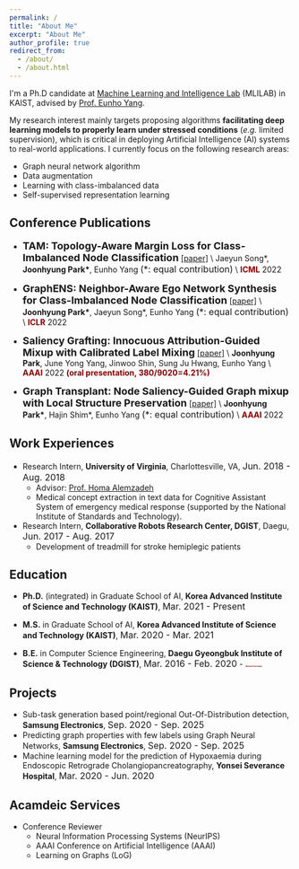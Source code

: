 ```yaml
---
permalink: /
title: "About Me"
excerpt: "About Me"
author_profile: true
redirect_from:
  - /about/
  - /about.html
---
```

I'm a Ph.D candidate at [Machine Learning and Intelligence Lab](https://mli.kaist.ac.kr/) (MLILAB) in KAIST, advised by [Prof. Eunho Yang](https://sites.google.com/site/yangeh/publications).

My research interest mainly targets proposing algorithms **facilitating deep learning models to properly learn under stressed conditions** (*e.g.* limited supervision), which is critical in deploying Artificial Intelligence (AI) systems to real-world applications. I currently focus on the following research areas:
- Graph neural network algorithm
- Data augmentation
- Learning with class-imbalanced data
- Self-supervised representation learning


## Conference Publications
- **<font size="4">TAM: Topology-Aware Margin Loss for Class-Imbalanced Node Classification</font>**
[[paper]](https://proceedings.mlr.press/v162/song22a/song22a.pdf) \\
Jaeyun Song\*, **Joonhyung Park\***, Eunho Yang <font size="3">(&ast;: equal contribution)</font> \\
<span style="color:darkred">**ICML**</span> 2022

- **<font size="4">GraphENS: Neighbor-Aware Ego Network Synthesis for Class-Imbalanced Node Classification</font>**
[[paper]](https://openreview.net/pdf?id=MXEl7i-iru) \\
**Joonhyung Park\***, Jaeyun Song\*, Eunho Yang <font size="3">(&ast;: equal contribution)</font> \\
<span style="color:darkred">**ICLR**</span> 2022

- **<font size="4">Saliency Grafting: Innocuous Attribution-Guided Mixup with Calibrated Label Mixing</font>**
[[paper]](https://arxiv.org/abs/2112.08796) \\
**Joonhyung Park**, June Yong Yang, Jinwoo Shin, Sung Ju Hwang, Eunho Yang \\
<span style="color:darkred">**AAAI**</span> 2022 <span style="color:darkred">**(oral presentation, 380/9020=4.21%)**</span>

- **<font size="4">Graph Transplant: Node Saliency-Guided Graph mixup with Local Structure Preservation</font>**
[[paper]](https://arxiv.org/abs/2111.05639) \\
**Joonhyung Park\***, Hajin Shim\*, Eunho Yang <font size="3">(&ast;: equal contribution)</font> \\
<span style="color:darkred">**AAAI**</span> 2022

## Work Experiences
- Research Intern, **University of Virginia**, Charlottesville, VA, <font size="3">Jun. 2018 - Aug. 2018</font>
  - Advisor: [Prof. Homa Alemzadeh](https://homa-alem.github.io/)
  - Medical concept extraction in text data for Cognitive Assistant System of emergency medical response (supported by the National Institute of Standards and Technology).
- Research Intern, **Collaborative Robots Research Center, DGIST**, Daegu, <font size="3">Jun. 2017 - Aug. 2017</font>
  - Development of treadmill for stroke hemiplegic patients

## Education
- **Ph.D.** (integrated) in Graduate School of AI, **Korea Advanced Institute of Science and Technology (KAIST)**, <font size="3">Mar. 2021 - Present</font> 

- **M.S.** in Graduate School of AI, **Korea Advanced Institute of Science and Technology (KAIST)**, <font size="3">Mar. 2020 - Mar. 2021</font> 

- **B.E.** in Computer Science Engineering, **Daegu Gyeongbuk Institute of Science & Technology (DGIST)**, <font size="3">Mar. 2016 - Feb. 2020</font> - <span style="color:darkred;font-size:3;">(***Summa Cum Laude***)</span>

## Projects
- Sub-task generation based point/regional Out-Of-Distribution detection, **Samsung Electronics**, <font size="3">Sep. 2020 - Sep. 2025</font>
- Predicting graph properties with few labels using Graph Neural Networks, **Samsung Electronics**, <font size="3">Sep. 2020 - Sep. 2025</font>
- Machine learning model for the prediction of Hypoxaemia during Endoscopic Retrograde Cholangiopancreatography, **Yonsei Severance Hospital**, <font size="3">Mar. 2020 - Jun. 2020</font>

## Acamdeic Services
- Conference Reviewer
    - Neural Information Processing Systems (NeurIPS)
    - AAAI Conference on Artificial Intelligence (AAAI)
    - Learning on Graphs (LoG)
